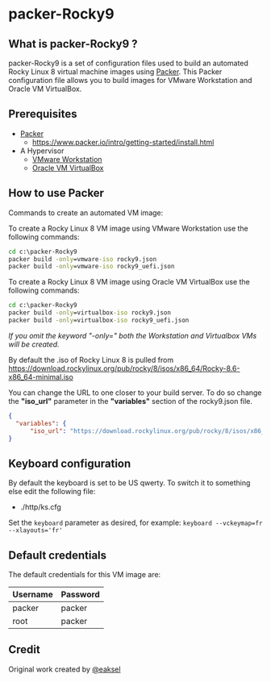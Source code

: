 # packer-Rocky9

## What is packer-Rocky9 ?

packer-Rocky9 is a set of configuration files used to build an automated Rocky Linux 8 virtual machine images using [Packer](https://www.packer.io/).
This Packer configuration file allows you to build images for VMware Workstation and Oracle VM VirtualBox.

## Prerequisites

- [Packer](https://www.packer.io/downloads.html)
  - <https://www.packer.io/intro/getting-started/install.html>
- A Hypervisor
  - [VMware Workstation](https://www.vmware.com/products/workstation-pro.html)
  - [Oracle VM VirtualBox](https://www.virtualbox.org/)

## How to use Packer

Commands to create an automated VM image:

To create a Rocky Linux 8 VM image using VMware Workstation use the following commands:

```cmd
cd c:\packer-Rocky9
packer build -only=vmware-iso rocky9.json
packer build -only=vmware-iso rocky9_uefi.json
```

To create a Rocky Linux 8 VM image using Oracle VM VirtualBox use the following commands:

```cmd
cd c:\packer-Rocky9
packer build -only=virtualbox-iso rocky9.json
packer build -only=virtualbox-iso rocky9_uefi.json
```

*If you omit the keyword "-only=" both the Workstation and Virtualbox VMs will be created.*

By default the .iso of Rocky Linux 8 is pulled from <https://download.rockylinux.org/pub/rocky/8/isos/x86_64/Rocky-8.6-x86_64-minimal.iso>

You can change the URL to one closer to your build server. To do so change the **"iso_url"** parameter in the **"variables"** section of the rocky9.json file.

```json
{
  "variables": {
      "iso_url": "https://download.rockylinux.org/pub/rocky/8/isos/x86_64/Rocky-8.6-x86_64-minimal.iso"
}
```

## Keyboard configuration

By default the keyboard is set to be US qwerty.
To switch it to something else edit the following file:

- ./http/ks.cfg

Set the `keyboard` parameter as desired, for example: `keyboard --vckeymap=fr --xlayouts='fr'`

## Default credentials

The default credentials for this VM image are:

|Username|Password|
|--------|--------|
|packer|packer|
|root|packer|

## Credit

Original work created by [@eaksel](https://github.com/eaksel)